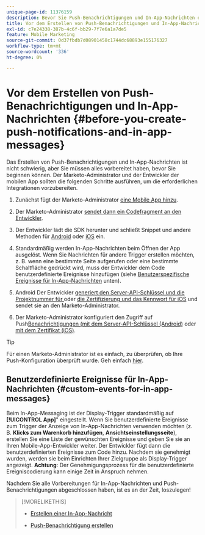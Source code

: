 ```yaml
---
unique-page-id: 11376159
description: Bevor Sie Push-Benachrichtigungen und In-App-Nachrichten erstellen - Marketo-Dokumente - Produktdokumentation
title: Vor dem Erstellen von Push-Benachrichtigungen und In-App-Nachrichten
exl-id: c7e24338-387b-4c6f-bb29-7f7e6a1a7de5
feature: Mobile Marketing
source-git-commit: 0d37fbdb7d08901458c1744dc68893e155176327
workflow-type: tm+mt
source-wordcount: '336'
ht-degree: 0%

---
```


# Vor dem Erstellen von Push-Benachrichtigungen und In-App-Nachrichten {#before-you-create-push-notifications-and-in-app-messages}

Das Erstellen von Push-Benachrichtigungen und In-App-Nachrichten ist nicht schwierig, aber Sie müssen alles vorbereitet haben, bevor Sie beginnen können. Der Marketo-Administrator und der Entwickler der mobilen App sollten die folgenden Schritte ausführen, um die erforderlichen Integrationen vorzubereiten.

1. Zunächst fügt der Marketo-Administrator [eine Mobile App hinzu](/help/marketo/product-docs/mobile-marketing/admin/add-a-mobile-app.md).

1. Der Marketo-Administrator [sendet dann ein Codefragment an den Entwickler](/help/marketo/product-docs/mobile-marketing/admin/send-sdk-code-to-a-developer.md).

1. Der Entwickler lädt die SDK herunter und schließt Snippet und andere Methoden für [Android](https://experienceleague.adobe.com/de/docs/marketo-developer/marketo/mobile/installation#how-to-install-marketo-sdk-on-android) oder [iOS](https://experienceleague.adobe.com/de/docs/marketo-developer/marketo/mobile/installation#how-to-install-marketo-sdk-on-ios) ein.

1. Standardmäßig werden In-App-Nachrichten beim Öffnen der App ausgelöst. Wenn Sie Nachrichten für andere Trigger erstellen möchten, z. B. wenn eine bestimmte Seite aufgerufen oder eine bestimmte Schaltfläche gedrückt wird, muss der Entwickler dem Code benutzerdefinierte Ereignisse hinzufügen (siehe [Benutzerspezifische Ereignisse für In-App-Nachrichten](#CustomEvents) unten).

1. Android Der Entwickler [generiert den Server-API-Schlüssel und die Projektnummer für ](https://experienceleague.adobe.com/de/docs/marketo-developer/marketo/mobile/installation#how-to-install-marketo-sdk-on-android) oder [die Zertifizierung und das Kennwort für iOS](https://experienceleague.adobe.com/de/docs/marketo-developer/marketo/mobile/installation#install-marketo-sdk-on-ios) und sendet sie an den Marketo-Administrator.

1. Der Marketo-Administrator konfiguriert den Zugriff auf Push[Benachrichtigungen (mit dem Server-API-Schlüssel (Android)](/help/marketo/product-docs/mobile-marketing/admin/configure-mobile-app-android-push-access.md) oder [mit dem Zertifikat (iOS)](/help/marketo/product-docs/mobile-marketing/admin/configure-mobile-app-ios-push-access.md).

>[!TIP]
>
>Für einen Marketo-Administrator ist es einfach, zu überprüfen, ob Ihre Push-Konfiguration überprüft wurde. Geh einfach [hier](/help/marketo/product-docs/mobile-marketing/admin/verify-push-configuration.md).

## Benutzerdefinierte Ereignisse für In-App-Nachrichten {#custom-events-for-in-app-messages}

Beim In-App-Messaging ist der Display-Trigger standardmäßig auf **[!UICONTROL App]**&quot; eingestellt. Wenn Sie benutzerdefinierte Ereignisse zum Trigger der Anzeige von In-App-Nachrichten verwenden möchten (z. B. **Klicks zum Warenkorb hinzufügen**, **Ansichtseinstellungsseite**), erstellen Sie eine Liste der gewünschten Ereignisse und geben Sie sie an Ihren Mobile-App-Entwickler weiter. Der Entwickler fügt dann die benutzerdefinierten Ereignisse zum Code hinzu. Nachdem sie genehmigt wurden, werden sie beim Einrichten Ihrer Zielgruppe als Display-Trigger angezeigt. **Achtung**: Der Genehmigungsprozess für die benutzerdefinierte Ereigniscodierung kann einige Zeit in Anspruch nehmen.

Nachdem Sie alle Vorbereitungen für In-App-Nachrichten und Push-Benachrichtigungen abgeschlossen haben, ist es an der Zeit, loszulegen!

>[!MORELIKETHIS]
>
>* [Erstellen einer In-App-Nachricht](/help/marketo/product-docs/mobile-marketing/in-app-messages/creating-in-app-messages/create-an-in-app-message.md)
>
>* [Push-Benachrichtigung erstellen](/help/marketo/product-docs/mobile-marketing/push-notifications/create-a-push-notification.md)
